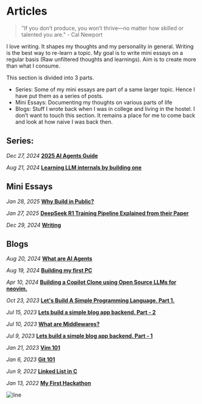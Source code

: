 # Articles


> "If you don’t produce, you won’t thrive—no matter how skilled or talented you are." - Cal Newport

<!-- ![img](https://64.media.tumblr.com/8b868373b16c535b6494ea3f6a323030/499da71b41a48e3b-d6/s1280x1920/f98819182c7c4429ce02b30aac82de593c71b47b.gif) -->

I love writing. It shapes my thoughts and my personality in general. Writing is the best way to re-learn a topic. My goal is to write mini essays on a regular basis (Raw unfiltered thoughts and learnings). 
Aim is to create more than what I consume.

This section is divided into 3 parts.
- Series: Some of my mini essays are part of a same larger topic. Hence I have put them as a series of posts.
- Mini Essays: Documenting my thoughts on various parts of life
- Blogs: Stuff I wrote back when I was in college and living in the hostel. I don’t want to touch this section. It remains a place for me to come back and look at how naive I was back then.

## Series:
*Dec 27, 2024* __[2025 AI Agents Guide](./content/twitter_essays/mini_essays)__

*Aug 21, 2024* __[Learning LLM internals by building one](./content/llm0)__

## Mini Essays 


*Jan 28, 2025* __[Why Build in Public?](./content/buildinpublic)__

*Jan 27, 2025* __[DeepSeek R1 Training Pipeline Explained from their Paper](./content/deepseek)__

*Dec 29, 2024* __[Writing](./content/writing)__

## Blogs

*Aug 20, 2024* __[What are AI Agents](./content/aiagents)__

*Aug 19, 2024* __[Building my first PC](./content/pcbuild)__

*Apr 10, 2024* __[Building a Copilot Clone using Open Source LLMs for neovim.](./content/opilot)__

*Oct 23, 2023* __[Let's Build A Simple Programming Language. Part 1.](./content/language1)__

*Jul 15, 2023* __[Lets build a simple blog app backend. Part - 2](./content/masteringbackend2)__

*Jul 10, 2023* __[What are Middlewares?](./content/middlewares)__

*Jul 9, 2023* __[Lets build a simple blog app backend. Part - 1](./content/masteringbackend1)__

*Jan 21, 2023* __[Vim 101](./content/vim)__

*Jan 6, 2023* __[Git 101](./content/git)__

*Jun 9, 2022* __[Linked List in C](./content/linkedlist)__

*Jan 13, 2022* __[My First Hackathon](./content/hackathon)__


![line](https://user-images.githubusercontent.com/74038190/212284100-561aa473-3905-4a80-b561-0d28506553ee.gif)
